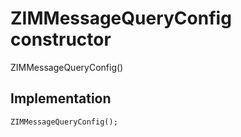 


# ZIMMessageQueryConfig constructor







ZIMMessageQueryConfig()





## Implementation

```dart
ZIMMessageQueryConfig();
```







